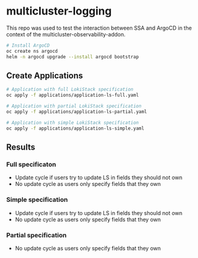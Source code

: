 # multicluster-logging

This repo was used to test the interaction between SSA and ArgoCD in the context
of the multicluster-observability-addon.

```sh
# Install ArgoCD
oc create ns argocd
helm -n argocd upgrade --install argocd bootstrap
```

## Create Applications

```sh
# Application with full LokiStack specification
oc apply -f applications/application-ls-full.yaml

# Application with partial LokiStack specification
oc apply -f applications/application-ls-partial.yaml

# Application with simple LokiStack specification
oc apply -f applications/application-ls-simple.yaml
```

## Results

### Full specificaton

- Update cycle if users try to update LS in fields they should not own
- No update cycle as users only specify fields that they own

### Simple specification

- Update cycle if users try to update LS in fields they should not own
- No update cycle as users only specify fields that they own

### Partial specification

- No update cycle as users only specify fields that they own
